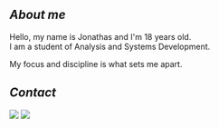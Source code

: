 ## ***About me***
  
Hello, my name is Jonathas and I'm 18 years old.                                    
I am a student of Analysis and Systems Development.

My focus and discipline is what sets me apart.
      
## ***Contact***

<div>
<a href = "jonathasvazdesouza@gmail.com"><img src="https://img.shields.io/badge/-Gmail-%23333?style=for-the-badge&logo=gmail&logoColor=white" target="_blank"></a>
  <a href="https://www.linkedin.com/in/jonathas-vaz-05250a277/" target="_blank"><img src="https://img.shields.io/badge/-LinkedIn-%230077B5?style=for-the-badge&logo=linkedin&logoColor=white" target="_blank"></a> 
</div>
